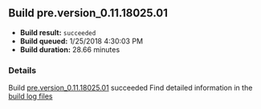 ## Build pre.version_0.11.18025.01
- **Build result:** `succeeded`
- **Build queued:** 1/25/2018 4:30:03 PM
- **Build duration:** 28.66 minutes
### Details
Build [pre.version_0.11.18025.01](https://winappstudio.visualstudio.com/web/build.aspx?pcguid=a4ef43be-68ce-4195-a619-079b4d9834c2&builduri=vstfs%3a%2f%2f%2fBuild%2fBuild%2f24792) succeeded
Find detailed information in the [build log files](https://uwpctdiags.blob.core.windows.net/buildlogs/pre.version_0.11.18025.01_logs.zip)
